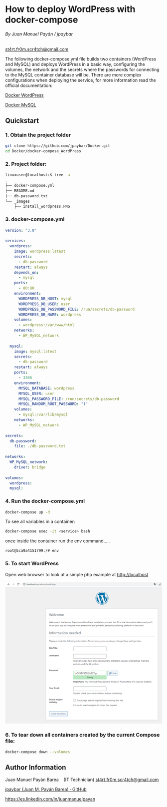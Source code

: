 # How to deploy WordPress with docker-compose

###### By Juan Manuel Payán / jpaybar

st4rt.fr0m.scr4tch@gmail.com



The following docker-compose.yml file builds two containers (WordPress and MySQL) and deploys WordPress in a basic way, configuring the volumes, the network and the secrets where the passwords for connecting to the MySQL container database will be.
There are more complex configurations when deploying the service, for more information read the official documentation:

[Docker WordPress](https://hub.docker.com/_/wordpress)

[Docker MySQL](https://hub.docker.com/_/mysql)

## Quickstart

### 1. Obtain the project folder

```bash
git clone https://github.com/jpaybar/Docker.git
cd Docker/docker-compose_WordPress
```

### 2. Project folder:

```bash
linuxuser@localhost:$ tree -a
.
├── docker-compose.yml
├── README.md
├── db-password.txt
└── _images
    ├── install_wordpress.PNG

```

### 3. docker-compose.yml

```yml
version: "3.8"

services:
  wordpress:
    image: wordpress:latest
    secrets:
      - db-password
    restart: always
    depends_on:
      - mysql
    ports:
      - 80:80
    environment:
      WORDPRESS_DB_HOST: mysql
      WORDPRESS_DB_USER: user
      WORDPRESS_DB_PASSWORD_FILE: /run/secrets/db-password
      WORDPRESS_DB_NAME: wordpress
    volumes:
      - wordpress:/var/www/html
    networks:
      - WP_MySQL_network
    
  mysql:
    image: mysql:latest
    secrets:
      - db-password
    restart: always
    ports:
      - 3306
    environment:
      MYSQL_DATABASE: wordpress
      MYSQL_USER: user
      MYSQL_PASSWORD_FILE: /run/secrets/db-password
      MYSQL_RANDOM_ROOT_PASSWORD: "1"
    volumes:
      - mysql:/var/lib/mysql
    networks:
      - WP_MySQL_network
      
secrets:
  db-password:
    file: ./db-password.txt
      
networks:
  WP_MySQL_network:
    driver: bridge

volumes:
  wordpress:
  mysql:
```

### 4. Run the docker-compose.yml

```bash
docker-compose up -d
```

To see all variables in a container:

```bash
docker-compose exec -it <service> bash
```

once inside the container run the env command.....

```bash
root@5ca9a4151799:/# env
```



### 5. To start WordPress

Open web browser to look at a simple php example at [http://localhost](http://localhost/)

![install_wordpress.PNG](https://github.com/jpaybar/Docker/blob/main/docker-compose_WordPress/_images/install_wordpress.PNG)



### 6. To tear down all containers created by the current Compose file:

```bash
docker-compose down --volumes
```



## Author Information

Juan Manuel Payán Barea    (IT Technician) [st4rt.fr0m.scr4tch@gmail.com](mailto:st4rt.fr0m.scr4tch@gmail.com)

[jpaybar (Juan M. Payán Barea) · GitHub](https://github.com/jpaybar)

https://es.linkedin.com/in/juanmanuelpayan
